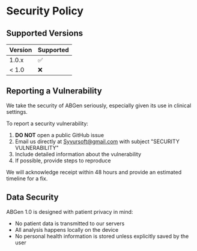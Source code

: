 # Security Policy

## Supported Versions

| Version | Supported          |
| ------- | ------------------ |
| 1.0.x   | :white_check_mark: |
| < 1.0   | :x:                |

## Reporting a Vulnerability

We take the security of ABGen seriously, especially given its use in clinical settings.

To report a security vulnerability:

1. **DO NOT** open a public GitHub issue
2. Email us directly at Syvursoft@gmail.com with subject "SECURITY VULNERABILITY"
3. Include detailed information about the vulnerability
4. If possible, provide steps to reproduce

We will acknowledge receipt within 48 hours and provide an estimated timeline for a fix.

## Data Security

ABGen 1.0 is designed with patient privacy in mind:
- No patient data is transmitted to our servers
- All analysis happens locally on the device
- No personal health information is stored unless explicitly saved by the user